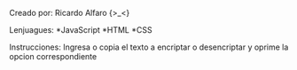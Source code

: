 Creado por:
Ricardo Alfaro {>_<}

Lenjuagues:
*JavaScript
*HTML
*CSS

Instrucciones:
Ingresa o copia el texto a encriptar o desencriptar y oprime la opcion correspondiente
